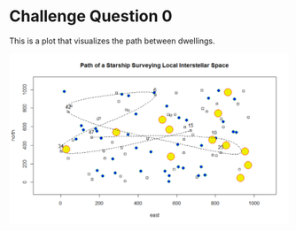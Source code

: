 # Challenge Question  0

This is a plot that visualizes the path between dwellings.

![plot_1](R_challenge_0_plot.png)

